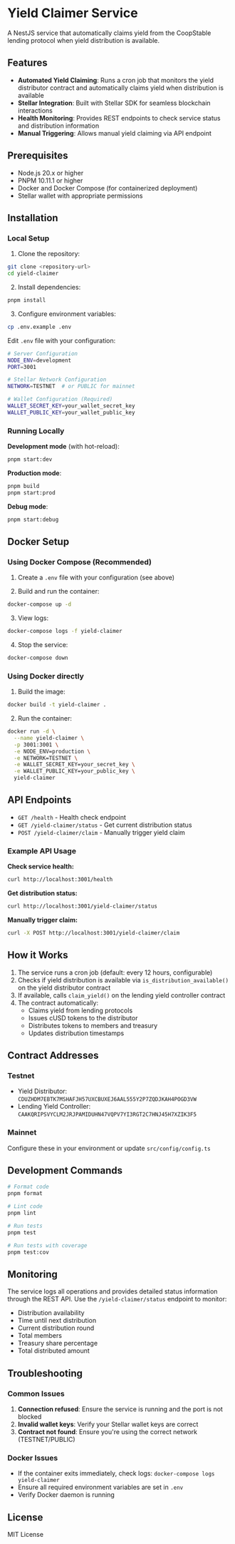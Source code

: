 # Yield Claimer Service

A NestJS service that automatically claims yield from the CoopStable lending protocol when yield distribution is available.

## Features

- **Automated Yield Claiming**: Runs a cron job that monitors the yield distributor contract and automatically claims yield when distribution is available
- **Stellar Integration**: Built with Stellar SDK for seamless blockchain interactions
- **Health Monitoring**: Provides REST endpoints to check service status and distribution information
- **Manual Triggering**: Allows manual yield claiming via API endpoint

## Prerequisites

- Node.js 20.x or higher
- PNPM 10.11.1 or higher
- Docker and Docker Compose (for containerized deployment)
- Stellar wallet with appropriate permissions

## Installation

### Local Setup

1. Clone the repository:
```bash
git clone <repository-url>
cd yield-claimer
```

2. Install dependencies:
```bash
pnpm install
```

3. Configure environment variables:
```bash
cp .env.example .env
```

Edit `.env` file with your configuration:
```bash
# Server Configuration
NODE_ENV=development
PORT=3001

# Stellar Network Configuration
NETWORK=TESTNET  # or PUBLIC for mainnet

# Wallet Configuration (Required)
WALLET_SECRET_KEY=your_wallet_secret_key
WALLET_PUBLIC_KEY=your_wallet_public_key
```

### Running Locally

**Development mode** (with hot-reload):
```bash
pnpm start:dev
```

**Production mode**:
```bash
pnpm build
pnpm start:prod
```

**Debug mode**:
```bash
pnpm start:debug
```

## Docker Setup

### Using Docker Compose (Recommended)

1. Create a `.env` file with your configuration (see above)

2. Build and run the container:
```bash
docker-compose up -d
```

3. View logs:
```bash
docker-compose logs -f yield-claimer
```

4. Stop the service:
```bash
docker-compose down
```

### Using Docker directly

1. Build the image:
```bash
docker build -t yield-claimer .
```

2. Run the container:
```bash
docker run -d \
  --name yield-claimer \
  -p 3001:3001 \
  -e NODE_ENV=production \
  -e NETWORK=TESTNET \
  -e WALLET_SECRET_KEY=your_secret_key \
  -e WALLET_PUBLIC_KEY=your_public_key \
  yield-claimer
```

## API Endpoints

- `GET /health` - Health check endpoint
- `GET /yield-claimer/status` - Get current distribution status
- `POST /yield-claimer/claim` - Manually trigger yield claim

### Example API Usage

**Check service health:**
```bash
curl http://localhost:3001/health
```

**Get distribution status:**
```bash
curl http://localhost:3001/yield-claimer/status
```

**Manually trigger claim:**
```bash
curl -X POST http://localhost:3001/yield-claimer/claim
```

## How it Works

1. The service runs a cron job (default: every 12 hours, configurable)
2. Checks if yield distribution is available via `is_distribution_available()` on the yield distributor contract
3. If available, calls `claim_yield()` on the lending yield controller contract
4. The contract automatically:
   - Claims yield from lending protocols
   - Issues cUSD tokens to the distributor
   - Distributes tokens to members and treasury
   - Updates distribution timestamps

## Contract Addresses

### Testnet
- Yield Distributor: `CDUZHDM7EBTK7MSHAFJH57UXCBUXEJ6AAL555Y2P7ZQDJKAH4POGD3VW`
- Lending Yield Controller: `CAAKQRIPSVYCLM2JRJPAMIDUHN47VQPV7YI3RGT2C7HNJ45H7XZIK3F5`

### Mainnet
Configure these in your environment or update `src/config/config.ts`

## Development Commands

```bash
# Format code
pnpm format

# Lint code
pnpm lint

# Run tests
pnpm test

# Run tests with coverage
pnpm test:cov
```

## Monitoring

The service logs all operations and provides detailed status information through the REST API. Use the `/yield-claimer/status` endpoint to monitor:
- Distribution availability
- Time until next distribution
- Current distribution round
- Total members
- Treasury share percentage
- Total distributed amount

## Troubleshooting

### Common Issues

1. **Connection refused**: Ensure the service is running and the port is not blocked
2. **Invalid wallet keys**: Verify your Stellar wallet keys are correct
3. **Contract not found**: Ensure you're using the correct network (TESTNET/PUBLIC)

### Docker Issues

- If the container exits immediately, check logs: `docker-compose logs yield-claimer`
- Ensure all required environment variables are set in `.env`
- Verify Docker daemon is running

## License
MIT License